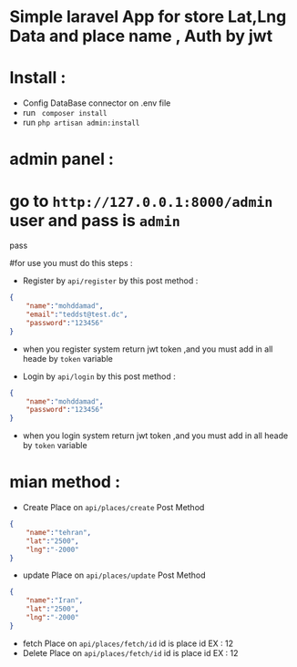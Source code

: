 # Simple laravel App for store Lat,Lng Data and place name , Auth by jwt
# Install :

* Config DataBase connector on .env file
* run `` composer install`` 
* run ``php artisan admin:install``

# admin panel :

# go to ``http://127.0.0.1:8000/admin`` user and pass is  ``admin``
pass

#for use you must do this steps :
* Register by ``api/register`` by this post method :
```json
{
	"name":"mohddamad",
	"email":"teddst@test.dc",
	"password":"123456"
}
```
* when you register system return jwt token ,and you must add in all heade by ``token`` variable

* Login by ``api/login`` by this post method :

```json
{
	"name":"mohddamad",
	"password":"123456"
}
```
* when you login system return jwt token ,and you must add in all heade by ``token`` variable
# mian method :

* Create Place on ``api/places/create`` Post Method
```json
{
	"name":"tehran",
	"lat":"2500",
	"lng":"-2000"
}
```
* update Place on ``api/places/update`` Post Method
```json
{
	"name":"Iran",
	"lat":"2500",
	"lng":"-2000"
}
```

* fetch Place on ``api/places/fetch/id`` id is place id EX : 12
* Delete Place on ``api/places/fetch/id`` id is place id EX : 12

